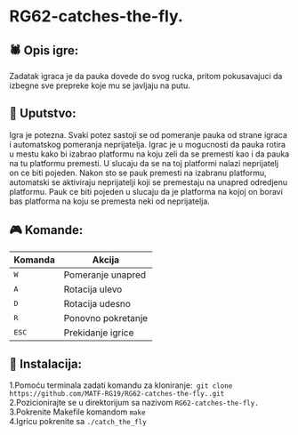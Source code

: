# RG62-catches-the-fly.

## :spider: Opis igre:
Zadatak igraca je da pauka dovede do svog rucka, pritom pokusavajuci da izbegne sve prepreke koje mu se javljaju na putu.

## :book: Uputstvo:
Igra je potezna. Svaki potez sastoji se od pomeranje pauka od strane igraca i automatskog pomeranja neprijatelja.
Igrac je u mogucnosti da pauka rotira u mestu kako bi izabrao platformu na koju zeli da se premesti kao i da pauka na tu platformu premesti. 
U slucaju da se na toj platformi nalazi neprijatelj on ce biti pojeden.
Nakon sto se pauk premesti na izabranu platformu, automatski se aktiviraju neprijatelji koji se premestaju na unapred odredjenu platformu.
Pauk ce biti pojeden u slucaju da je platforma na kojoj on boravi bas platforma na koju se premesta neki od neprijatelja.

## :video_game: Komande:
|Komanda   | Akcija  |
|---     |---|
| <kbd>W</kbd>  |Pomeranje unapred  |
| <kbd>A</kbd>  |Rotacija ulevo |
| <kbd>D</kbd>  |Rotacija udesno    | 
| <kbd>R</kbd>  |Ponovno pokretanje  |
| <kbd>ESC</kbd>  |Prekidanje igrice|

## :wrench: Instalacija:
1.Pomoću terminala zadati komandu za kloniranje:``` git clone https://github.com/MATF-RG19/RG62-catches-the-fly..git```     
2.Pozicionirajte se u direktorijum sa nazivom ``RG62-catches-the-fly.``   
3.Pokrenite Makefile komandom ```make```     
4.Igricu pokrenite sa ``./catch_the_fly``
